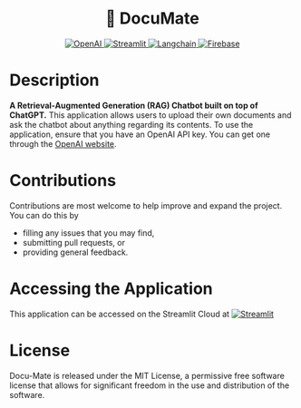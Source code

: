 <h1 align='center'>📂 DocuMate</h1>

<div align="center">
  <a href="https://www.openai.com/">
    <img src="https://img.shields.io/badge/OpenAI-GPT--3.5-1f6feb?logo=openai&logoColor=white" alt="OpenAI">
  </a>
  <a href="https://docu-mate.streamlit.app/">
    <img src="https://static.streamlit.io/badges/streamlit_badge_black_white.svg" alt="Streamlit">
  </a>
  <a href="https://www.langchain.com/">
    <img src="https://img.shields.io/badge/Langchain-Framework-1f6feb?logo=langchain&logoColor=white" alt="Langchain">
  </a>
  <a href="https://firebase.google.com/">
    <img src="https://img.shields.io/badge/Firebase-007ACC?logo=firebase&logoColor=white" alt="Firebase">
  </a>
</div>

# Description
 **A Retrieval-Augmented Generation (RAG) Chatbot built on top of ChatGPT.** 
 This application allows users to upload their own documents and ask the chatbot about anything regarding its contents. 
 To use the application, ensure that you have an OpenAI API key. You can get one through the [OpenAI website](https://platform.openai.com/api-keys).

# Contributions 
Contributions are most welcome to help improve and expand the project. You can do this by 

- filling any issues that you may find,
- submitting pull requests, or
- providing general feedback.

# Accessing the Application
This application can be accessed on the Streamlit Cloud at [![Streamlit](https://static.streamlit.io/badges/streamlit_badge_black_white.svg)](https://docu-mate.streamlit.app/)

# License
Docu-Mate is released under the MIT License, a permissive free software license that allows for significant freedom in the use and distribution of the software.
